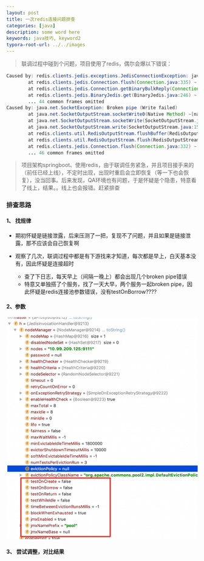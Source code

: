 ```yaml
---
layout: post
title: 一次redis连接问题排查
categories: [java]
description: some word here
keywords: java技巧, keyword2
typora-root-url: ../../images
---
```


> 联调过程中碰到个问题，项目使用了redis，偶尔会爆以下错误：

```java
Caused by: redis.clients.jedis.exceptions.JedisConnectionException: java.net.SocketException: Broken pipe (Write failed)
        at redis.clients.jedis.Connection.flush(Connection.java:335) ~[jedis-2.9.3.jar!/:na]
        at redis.clients.jedis.Connection.getBinaryBulkReply(Connection.java:258) ~[jedis-2.9.3.jar!/:na]
        at redis.clients.jedis.BinaryJedis.get(BinaryJedis.java:246) ~[jedis-2.9.3.jar!/:na]
        ... 44 common frames omitted
Caused by: java.net.SocketException: Broken pipe (Write failed)
        at java.net.SocketOutputStream.socketWrite0(Native Method) ~[na:1.8.0_211]
        at java.net.SocketOutputStream.socketWrite(SocketOutputStream.java:111) ~[na:1.8.0_211]
        at java.net.SocketOutputStream.write(SocketOutputStream.java:155) ~[na:1.8.0_211]
        at redis.clients.util.RedisOutputStream.flushBuffer(RedisOutputStream.java:52) ~[jedis-2.9.3.jar!/:na]
        at redis.clients.util.RedisOutputStream.flush(RedisOutputStream.java:216) ~[jedis-2.9.3.jar!/:na]
        at redis.clients.jedis.Connection.flush(Connection.java:332) ~[jedis-2.9.3.jar!/:na]
        ... 46 common frames omitted
```

> 项目架构springboot、使用redis，由于联调任务紧急，并且项目接手来的（前任已经上线），不定时出现，出现时重启会立即恢复（等一下也会恢复），没当回事。后来发现，QA环境也有问题，于是怀疑是个隐患，特意看了线上，结果。。线上也会报错。赶紧排查

### 排查思路

#### 1、 找规律

- 期初怀疑是链接泄露，后来压测了一把，复现不了问题，并且如果是链接泄露，那不应该会自己恢复啊

- 观察了几次，联调过程中都是有下游找来才知道，每次都是早上，白天基本没有，因此怀疑是连接超时
  - 查了下日志，每天早上（间隔一晚上）都会出现几个broken pipe错误
  - 特意又单独搭了个服务，找了一天大早，两个服务一起broken pipe，因此怀疑是redis连接池参数错误，没有testOnBorrow????

#### 2、参数

![image-20200328225618635](/images/posts/java/image-20200328225618635.png)



#### 3、 尝试调整，对比结果

